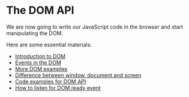 # The DOM API

We are now going to write our JavaScript code in the browser and start manipulating the DOM.

Here are some essential materials:

* [Introduction to DOM](https://developer.mozilla.org/en-US/docs/Web/API/Document_Object_Model/Introduction)
* [Events in the DOM](https://developer.mozilla.org/en-US/docs/Web/API/Document_Object_Model/Events)
* [More DOM examples](https://developer.mozilla.org/en-US/docs/Web/API/Document_Object_Model/Examples)
* [Difference between window, document and screen](http://stackoverflow.com/questions/9895202/what-is-the-difference-between-window-screen-and-document-in-javascript)
* [Code examples for DOM API](materials/dom.js)
* [How to listen for DOM ready event](materials/page.js)

